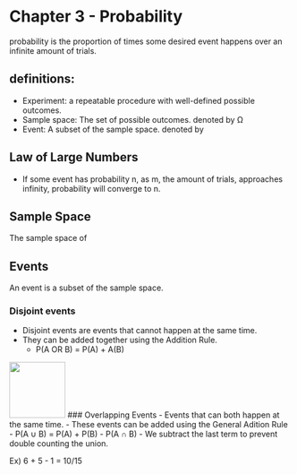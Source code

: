 # Chapter 3 - Probability

probability is the proportion of times some desired event happens over an infinite amount of trials.

## definitions:
- Experiment: a repeatable procedure with well-defined possible outcomes.
- Sample space: The set of possible outcomes. denoted by Ω
- Event: A subset of the sample space. denoted by 


## Law of Large Numbers
 - If some event has probability n, as m, the amount of trials, approaches infinity, probability will converge to n.

## Sample Space

The sample space of 

## Events

An event is a subset of the sample space.

### Disjoint events
- Disjoint events are events that cannot happen at the same time.
- They can be added together using the Addition Rule.
	- P(A OR B) = P(A) + A(B)
<img src="https://www.statology.org/wp-content/uploads/2021/02/disjoint1.png" width="100">
### Overlapping Events
- Events that can both happen at the same time.
- These events can be added using the General Adition Rule
	- P(A ∪ B) = P(A) + P(B) - P(A ∩ B)
	- We subtract the last term to prevent double counting the union.

Ex) 6 + 5 - 1 = 10/15


